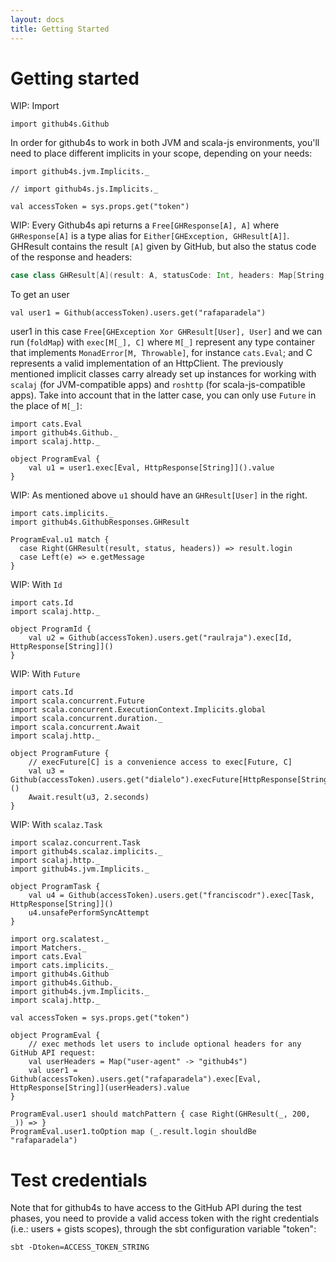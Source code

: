 ```yaml
---
layout: docs
title: Getting Started
---
```


# Getting started

WIP: Import

```tut:silent
import github4s.Github
```

In order for github4s to work in both JVM and scala-js environments, you'll need to place different implicits in your scope, depending on your needs:

```tut:silent
import github4s.jvm.Implicits._
```

```tut:silent
// import github4s.js.Implicits._
```

```tut:invisible
val accessToken = sys.props.get("token")
```

WIP: Every Github4s api returns a `Free[GHResponse[A], A]` where `GHResponse[A]` is a type alias for `Either[GHException, GHResult[A]]`. GHResult contains the result `[A]` given by GitHub, but also the status code of the response and headers:

```scala
case class GHResult[A](result: A, statusCode: Int, headers: Map[String, IndexedSeq[String]])
```

To get an user

```tut:silent
val user1 = Github(accessToken).users.get("rafaparadela")
```

user1 in this case `Free[GHException Xor GHResult[User], User]` and we can run (`foldMap`) with `exec[M[_], C]` where `M[_]` represent any type container that implements `MonadError[M, Throwable]`, for instance `cats.Eval`; and C represents a valid implementation of an HttpClient. The previously mentioned implicit classes carry already set up instances for working with `scalaj` (for JVM-compatible apps) and `roshttp` (for scala-js-compatible apps). Take into account that in the latter case, you can only use `Future` in the place of `M[_]`:

```tut:silent
import cats.Eval
import github4s.Github._
import scalaj.http._

object ProgramEval {
    val u1 = user1.exec[Eval, HttpResponse[String]]().value
}

```

WIP: As mentioned above `u1` should have an `GHResult[User]` in the right.

```tut:invisible
import cats.implicits._
import github4s.GithubResponses.GHResult
```

```tut:book
ProgramEval.u1 match {
  case Right(GHResult(result, status, headers)) => result.login
  case Left(e) => e.getMessage
}
```

WIP:  With `Id`

```tut:silent
import cats.Id
import scalaj.http._

object ProgramId {
    val u2 = Github(accessToken).users.get("raulraja").exec[Id, HttpResponse[String]]()
}
```

WIP: With `Future`

```tut:silent
import cats.Id
import scala.concurrent.Future
import scala.concurrent.ExecutionContext.Implicits.global
import scala.concurrent.duration._
import scala.concurrent.Await
import scalaj.http._

object ProgramFuture {
    // execFuture[C] is a convenience access to exec[Future, C]
    val u3 = Github(accessToken).users.get("dialelo").execFuture[HttpResponse[String]]()
    Await.result(u3, 2.seconds)
}
```

WIP: With `scalaz.Task`

```tut:silent
import scalaz.concurrent.Task
import github4s.scalaz.implicits._
import scalaj.http._
import github4s.jvm.Implicits._

object ProgramTask {
    val u4 = Github(accessToken).users.get("franciscodr").exec[Task, HttpResponse[String]]()
    u4.unsafePerformSyncAttempt
}
```

```tut:invisible
import org.scalatest._
import Matchers._
import cats.Eval
import cats.implicits._
import github4s.Github
import github4s.Github._
import github4s.jvm.Implicits._
import scalaj.http._

val accessToken = sys.props.get("token")
```

```tut:book
object ProgramEval {
    // exec methods let users to include optional headers for any GitHub API request:
    val userHeaders = Map("user-agent" -> "github4s")
    val user1 = Github(accessToken).users.get("rafaparadela").exec[Eval, HttpResponse[String]](userHeaders).value
}

ProgramEval.user1 should matchPattern { case Right(GHResult(_, 200, _)) => }
ProgramEval.user1.toOption map (_.result.login shouldBe "rafaparadela")
```

# Test credentials

Note that for github4s to have access to the GitHub API during the test phases, you need to provide a valid access token with the right credentials (i.e.: users + gists scopes), through the sbt configuration variable "token":

```
sbt -Dtoken=ACCESS_TOKEN_STRING
```
